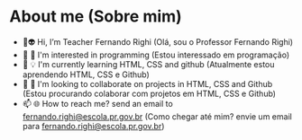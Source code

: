 # About me (Sobre mim)
- 👋:alien: Hi, I’m Teacher Fernando Righi (Olá, sou o Professor Fernando Righi)
- 👀 :mag_right: I'm interested in programming (Estou interessado em programação)
- 🌱 :bulb: I'm currently learning HTML, CSS and github (Atualmente estou aprendendo HTML, CSS e Github)
- 💞️ :open_hands: I'm looking to collaborate on projects in HTML, CSS and Github (Estou procurando colaborar com projetos em HTML, CSS e Github)
- 📫 :globe_with_meridians: How to reach me? send an email to fernando.righi@escola.pr.gov.br (Como chegar até mim? envie um email para fernando.righi@escola.pr.gov.br)

<!---
fernando-righi/fernando-righi is a ✨ special ✨ repository because its `README.md` (this file) appears on your GitHub profile.
You can click the Preview link to take a look at your changes.
--->
